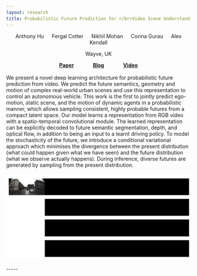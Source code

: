 ```yaml
---
layout: research
title: Probabilistic Future Prediction for </br>Video Scene Understanding
---
```

<center>
Anthony Hu &emsp; Fergal Cotter &emsp; Nikhil Mohan &emsp; Corina Gurau &emsp; Alex Kendall
<p>Wayve, UK</p>
</center>
<center>
<b><a href="https://arxiv.org/pdf/2003.06409.pdf">Paper</a> &emsp; &emsp; &emsp;<a href="https://wayve
.ai/blog/predicting-the-future">Blog</a> &emsp; &emsp; &emsp;<a href="https://youtu.be/ibRd_HucdWg">Video</a></b>
</center>

<br/>
We present a novel deep learning architecture for probabilistic future prediction from video. We predict the future semantics, geometry and motion of complex real-world urban scenes and use this representation to control an autonomous vehicle. This work is the first to jointly predict ego-motion, static scene, and the motion of dynamic agents in a probabilistic manner, which allows sampling consistent, highly probable futures from a compact latent space. Our model learns a representation from RGB video with a spatio-temporal convolutional module. The learned representation can be explicitly decoded to future semantic segmentation, depth, and optical flow, in addition to being an input to a learnt driving policy. To model the stochasticity of the future, we introduce a conditional variational approach which minimises the divergence between the present distribution (what could happen given what we have seen) and the future distribution (what we observe actually happens). During inference, diverse futures are generated by sampling from the present distribution.

<p align='center'><img src='/research/probabilistic-future-prediction_media/future-prediction.gif' alt='Future 
prediction'/></p>
-----
